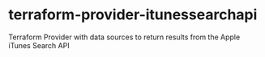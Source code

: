 # terraform-provider-itunessearchapi
Terraform Provider with data sources to return results from the Apple iTunes Search API
